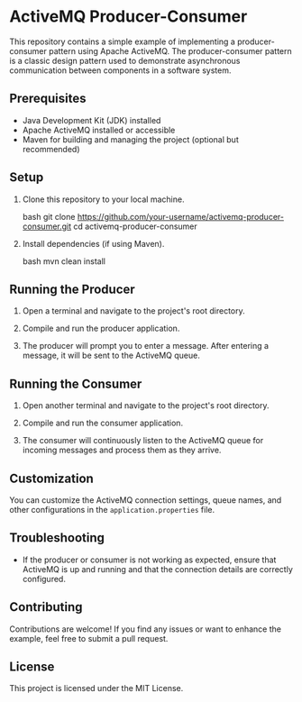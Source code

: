 # ActiveMQ Producer-Consumer

This repository contains a simple example of implementing a producer-consumer pattern using Apache ActiveMQ. The producer-consumer pattern is a classic design pattern used to demonstrate asynchronous communication between components in a software system.

## Prerequisites

- Java Development Kit (JDK) installed
- Apache ActiveMQ installed or accessible
- Maven for building and managing the project (optional but recommended)

## Setup

1. Clone this repository to your local machine.

   bash
   git clone https://github.com/your-username/activemq-producer-consumer.git
   cd activemq-producer-consumer
   

2. Install dependencies (if using Maven).

   bash
   mvn clean install
   

## Running the Producer

1. Open a terminal and navigate to the project's root directory.

2. Compile and run the producer application.

3. The producer will prompt you to enter a message. After entering a message, it will be sent to the ActiveMQ queue.

## Running the Consumer

1. Open another terminal and navigate to the project's root directory.

2. Compile and run the consumer application.

3. The consumer will continuously listen to the ActiveMQ queue for incoming messages and process them as they arrive.

## Customization

You can customize the ActiveMQ connection settings, queue names, and other configurations in the `application.properties` file.

## Troubleshooting

- If the producer or consumer is not working as expected, ensure that ActiveMQ is up and running and that the connection details are correctly configured.

## Contributing

Contributions are welcome! If you find any issues or want to enhance the example, feel free to submit a pull request.

## License

This project is licensed under the MIT License.
```
